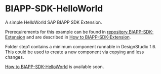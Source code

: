 # BIAPP-SDK-HelloWorld
A simple HelloWorld SAP BIAPP SDK Extension.

Prerequirements for this example can be found in <a href="https://github.com/jearn/BIAPP-SDK-Extension">repository BIAPP-SDK-Extension</a> and are described in <a href="http://jearn.net16.net/biapp/BIAPP-SDK-Extension/en.html">How to BIAPP-SDK-Extension</a>.

Folder step1 contains a minimum component runnable in DesignStudio 1.6.
This could be used to create a new component via copying and less changes.

<a href="http://jearn.net16.net/biapp/BIAPP-SDK-Extension/en.html">How to BIAPP-SDK-HelloWorld</a> is available soon.
